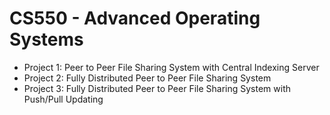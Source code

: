 # CS550 - Advanced Operating Systems
- Project 1: Peer to Peer File Sharing System with Central Indexing Server
- Project 2: Fully Distributed Peer to Peer File Sharing System 
- Project 3: Fully Distributed Peer to Peer File Sharing System with Push/Pull
  Updating
